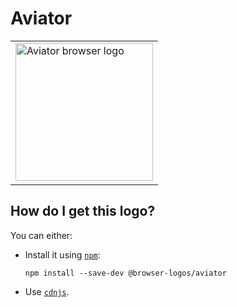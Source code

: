 # Aviator

<table>
    <tr height=230>
        <td>
            <a href="https://github.com/alrra/browser-logos/tree/2c005bed0dac883f39e45a4479ce49f5acb8f024/src/archive/aviator">
                <img width=220 src="https://raw.githubusercontent.com/alrra/browser-logos/2c005bed0dac883f39e45a4479ce49f5acb8f024/src/archive/aviator/aviator_512x512.png" alt="Aviator browser logo">
            </a>
        </td>
    </tr>
</table>

## How do I get this logo?

You can either:

* Install it using [`npm`][npm]:

  `npm install --save-dev @browser-logos/aviator`

* Use [`cdnjs`][cdnjs].

<!-- Link labels: -->

[cdnjs]: https://cdnjs.com/libraries/browser-logos
[npm]: https://www.npmjs.com/
